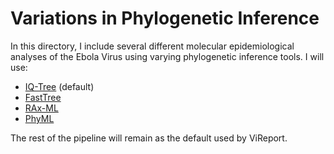 # Variations in Phylogenetic Inference

In this directory, I include several different molecular epidemiological analyses of the Ebola Virus using varying phylogenetic inference tools. I will use:
* [IQ-Tree](https://github.com/Cyoung02/ViReport-Ebola/tree/master/PhyloTools/IQ-Tree) (default)
* [FastTree](https://github.com/Cyoung02/ViReport-Ebola/tree/master/PhyloTools/FastTree)
* [RAx-ML](https://github.com/Cyoung02/ViReport-Ebola/tree/master/PhyloTools/RAx-ML)
* [PhyML](https://github.com/Cyoung02/ViReport-Ebola/tree/master/PhyloTools/PhyML)

The rest of the pipeline will remain as the default used by ViReport.

